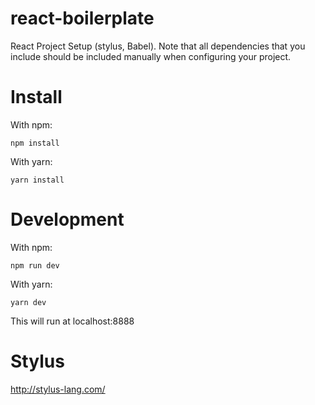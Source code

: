 # react-boilerplate
React Project Setup (stylus, Babel). Note that all dependencies that you include should be included manually when configuring your project.

# Install

With npm:
```
npm install
```
With yarn:
```
yarn install
```

# Development
With npm:
```
npm run dev
```
With yarn:
```
yarn dev
```

This will run at localhost:8888

# Stylus
http://stylus-lang.com/
